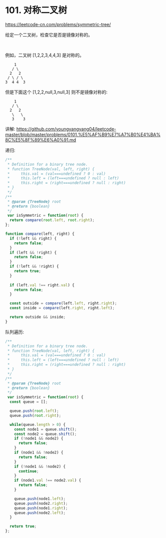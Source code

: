 # 101. 对称二叉树

https://leetcode-cn.com/problems/symmetric-tree/

给定一个二叉树，检查它是否是镜像对称的。

 

例如，二叉树 [1,2,2,3,4,4,3] 是对称的。
```
    1
   / \
  2   2
 / \ / \
3  4 4  3
```

但是下面这个 [1,2,2,null,3,null,3] 则不是镜像对称的:
```
    1
   / \
  2   2
   \   \
   3    3
```


讲解:
https://github.com/youngyangyang04/leetcode-master/blob/master/problems/0101.%E5%AF%B9%E7%A7%B0%E4%BA%8C%E5%8F%89%E6%A0%91.md


递归:
```js
/**
 * Definition for a binary tree node.
 * function TreeNode(val, left, right) {
 *     this.val = (val===undefined ? 0 : val)
 *     this.left = (left===undefined ? null : left)
 *     this.right = (right===undefined ? null : right)
 * }
 */
/**
 * @param {TreeNode} root
 * @return {boolean}
 */
 var isSymmetric = function(root) {
  return compare(root.left, root.right);
};

function compare(left, right) {
  if (!left && right) {
    return false;
  }
  if (left && !right) {
    return false;
  }
  if (!left && !right) {
    return true;
  }
  
  if (left.val !== right.val) {
    return false;
  }

  const outside = compare(left.left, right.right);
  const inside = compare(left.right, right.left);

  return outside && inside;
}
```

队列遍历:
```js
/**
 * Definition for a binary tree node.
 * function TreeNode(val, left, right) {
 *     this.val = (val===undefined ? 0 : val)
 *     this.left = (left===undefined ? null : left)
 *     this.right = (right===undefined ? null : right)
 * }
 */
/**
 * @param {TreeNode} root
 * @return {boolean}
 */
 var isSymmetric = function(root) {
  const queue = [];

  queue.push(root.left);
  queue.push(root.right);

  while(queue.length > 0) {
    const node1 = queue.shift();
    const node2 = queue.shift();
    if (!node1 && node2) {
      return false;
    }
    if (node1 && !node2) {
      return false;
    }
    if (!node1 && !node2) {
      continue;
    }
    if (node1.val !== node2.val) {
      return false;
    }

    queue.push(node1.left);
    queue.push(node2.right);
    queue.push(node1.right);
    queue.push(node2.left);
  }

  return true;
};
```

